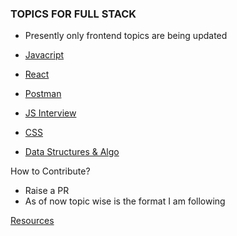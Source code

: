 ### TOPICS FOR FULL STACK

- Presently only frontend topics are being updated

- [Javacript](https://github.com/abhishekmah/REVISION/blob/master/JS.md)
- [React](https://github.com/abhishekmah/REVISION/blob/master/React.md)
- [Postman](https://github.com/abhishekmah/REVISION/blob/master/Postman.md)
- [JS Interview](https://github.com/abhishekmah/REVISION/blob/master/https://github.com/abhishekmah/REVISION/blob/master/JavaScript%20Interview%20Questions.md)
- [CSS](#)
- [Data Structures & Algo](https://github.com/trekhleb/javascript-algorithms)

How to Contribute?

- Raise a PR
- As of now topic wise is the format I am following

[Resources](https://github.com/abhishekmah/REVISION/blob/master/Resources.md)
